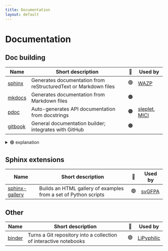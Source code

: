 ```yaml
---
title: Documentation
layout: default
---
```


# Documentation

## Doc building

| Name                                            | Short description                                               | 🚦  | Used by                                                                                               |
| ----------------------------------------------- | --------------------------------------------------------------- | :-: | ----------------------------------------------------------------------------------------------------- |
| [sphinx](https://www.sphinx-doc.org/en/master/) | Generates documentation from reStructuredText or Markdown files | 🟢  | [WAZP](https://github.com/SainsburyWellcomeCentre/WAZP/tree/main/docs)                                |
| [mkdocs](https://www.mkdocs.org/)               | Generates documentation from Markdown files                     | 🟠  |                                                                                                       |
| [pdoc](https://pdoc.dev/)                       | Auto-generates API documentation from docstrings                | 🟠  | [sleplet](https://github.com/astro-informatics/sleplet/), [MICI](https://github.com/matt-graham/mici) |
| [gitbook](https://www.gitbook.com/)             | General documentation builder; integrates with GitHub           | 🟠  |                                                                                                       |

<details>
<summary> 🟢 explanation</summary>
Sphinx is the de-facto standard that is widely used. It is well tested, reliable and very customisable.
</details>

## Sphinx extensions

| Name                                                                 | Short description                                               | 🚦  | Used by                                         |
| -------------------------------------------------------------------- | --------------------------------------------------------------- | :-: | ----------------------------------------------- |
| [sphinx-gallery](https://sphinx-gallery.github.io/stable/index.html) | Builds an HTML gallery of examples from a set of Python scripts | 🟢  | [svGFPA](https://github.com/joacorapela/svGPFA) |

## Other

| Name                            | Short description                                                 | 🚦  | Used by                                               |
| ------------------------------- | ----------------------------------------------------------------- | :-: | ----------------------------------------------------- |
| [binder](https://mybinder.org/) | Turns a Git repository into a collection of interactive notebooks | 🟢  | [LiPyphilic](https://github.com/p-j-smith/lipyphilic) |
